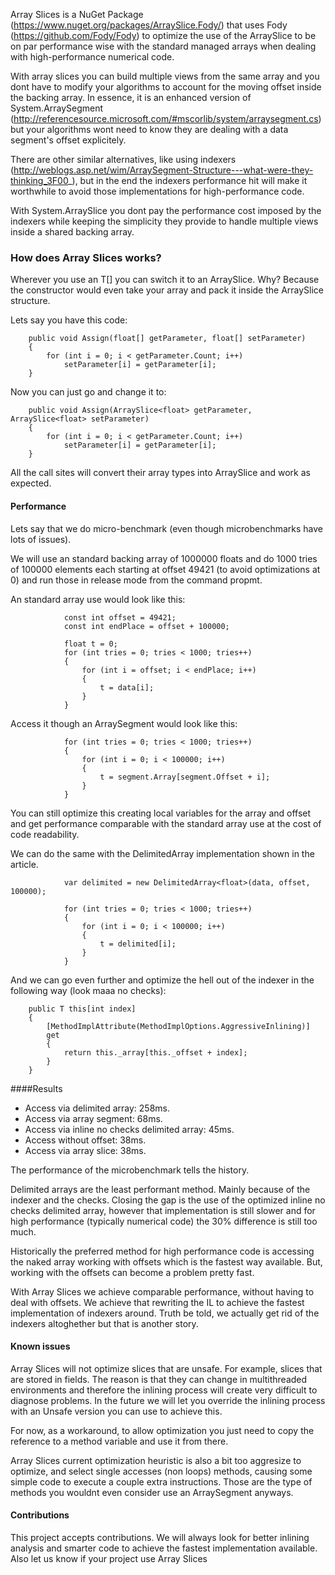 Array Slices is a NuGet Package (https://www.nuget.org/packages/ArraySlice.Fody/) that uses Fody (https://github.com/Fody/Fody) to optimize the use of the ArraySlice to be on par performance wise with the standard managed arrays when dealing with high-performance numerical code.

With array slices you can build multiple views from the same array and you dont have to modify your algorithms to account for the moving offset inside the backing array. In essence, it is an enhanced version of System.ArraySegment<T> (http://referencesource.microsoft.com/#mscorlib/system/arraysegment.cs) but your algorithms wont need to know they are dealing with a data segment's offset explicitely. 

There are other similar alternatives, like using indexers (http://weblogs.asp.net/wim/ArraySegment-Structure---what-were-they-thinking_3F00_), but in the end the indexers performance hit will make it worthwhile to avoid those implementations for high-performance code. 

With System.ArraySlice<T> you dont pay the performance cost imposed by the indexers while keeping the simplicity they provide to handle multiple views inside a shared backing array. 

### How does Array Slices works?

Wherever you use an T[] you can switch it to an ArraySlice<T>. Why? Because the constructor would even take your array and pack it inside the ArraySlice structure. 

Lets say you have this code:

        public void Assign(float[] getParameter, float[] setParameter)
        {
            for (int i = 0; i < getParameter.Count; i++)
                setParameter[i] = getParameter[i];
        }

Now you can just go and change it to:

        public void Assign(ArraySlice<float> getParameter, ArraySlice<float> setParameter)
        {
            for (int i = 0; i < getParameter.Count; i++)
                setParameter[i] = getParameter[i];
        }

All the call sites will convert their array types into ArraySlice<T> and work as expected.

#### Performance


Lets say that we do micro-benchmark (even though microbenchmarks have lots of issues). 

We will use an standard backing array of 1000000 floats and do 1000 tries of 100000 elements each starting at offset 49421 (to avoid optimizations at 0) and run those in release mode from the command propmt.

An standard array use would look like this:

                const int offset = 49421;
                const int endPlace = offset + 100000;

                float t = 0;
                for (int tries = 0; tries < 1000; tries++)
                {
                    for (int i = offset; i < endPlace; i++)
                    {
                        t = data[i];
                    }
                }

Access it though an ArraySegment<float> would look like this:

                for (int tries = 0; tries < 1000; tries++)
                {
                    for (int i = 0; i < 100000; i++)
                    {
                        t = segment.Array[segment.Offset + i];
                    }
                }
                
You can still optimize this creating local variables for the array and offset and get performance comparable with the standard array use at the cost of code readability.

We can do the same with the DelimitedArray implementation shown in the article.

                var delimited = new DelimitedArray<float>(data, offset, 100000);

                for (int tries = 0; tries < 1000; tries++)
                {
                    for (int i = 0; i < 100000; i++)
                    {
                        t = delimited[i];
                    }
                }
                
And we can go even further and optimize the hell out of the indexer in the following way (look maaa no checks):

        public T this[int index]
        {            
            [MethodImplAttribute(MethodImplOptions.AggressiveInlining)]
            get
            {
                return this._array[this._offset + index];
            }
        }

####Results

- Access via delimited array: 258ms.
- Access via array segment: 68ms.
- Access via inline no checks delimited array: 45ms.
- Access without offset: 38ms.
- Access via array slice: 38ms.

The performance of the microbenchmark tells the history. 

Delimited arrays are the least performant method. Mainly because of the indexer and the checks. Closing the gap is the use of the optimized inline no checks delimited array, however that implementation is still slower and for high performance (typically numerical code) the 30% difference is still too much.

Historically the preferred method for high performance code is accessing the naked array working with offsets which is the fastest way available. But, working with the offsets can become a problem pretty fast. 

With Array Slices we achieve comparable performance, without having to deal with offsets. We achieve that rewriting the IL to achieve the fastest implementation of indexers around. Truth be told, we actually get rid of the indexers altoghether but that is another story.

#### Known issues

Array Slices will not optimize slices that are unsafe. For example, slices that are stored in fields. The reason is that they can change in multithreaded environments and therefore the inlining process will create very difficult to diagnose problems. In the future we will let you override the inlining process with an Unsafe version you can use to achieve this.

For now, as a workaround, to allow optimization you just need to copy the reference to a method variable and use it from there.

Array Slices current optimization heuristic is also a bit too aggresize to optimize, and select single accesses (non loops) methods, causing some simple code to execute a couple extra instructions. Those are the type of methods you wouldnt even consider use an ArraySegment anyways.  

#### Contributions

This project accepts contributions. We will always look for better inlining analysis and smarter code to achieve the fastest implementation available. Also let us know if your project use Array Slices
